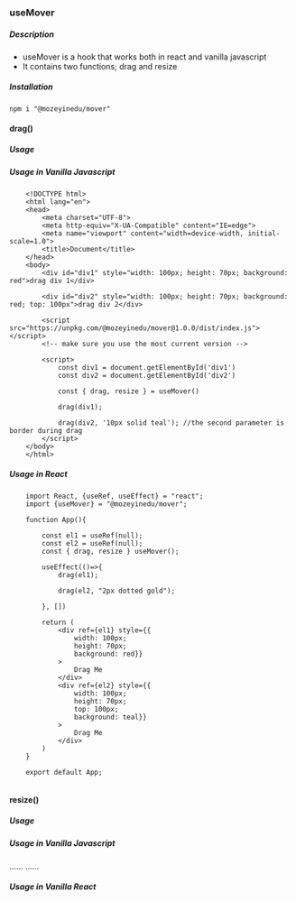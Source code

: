 ### useMover
##### Description

* useMover is a hook that works both in react and vanilla javascript
* It contains two functions; drag and resize


##### Installation

```
npm i "@mozeyinedu/mover"
```

#### drag()

##### Usage 

##### Usage in Vanilla Javascript

```
    <!DOCTYPE html>
    <html lang="en">
    <head>
        <meta charset="UTF-8">
        <meta http-equiv="X-UA-Compatible" content="IE=edge">
        <meta name="viewport" content="width=device-width, initial-scale=1.0">
        <title>Document</title>
    </head>
    <body>
        <div id="div1" style="width: 100px; height: 70px; background: red">drag div 1</div>

        <div id="div2" style="width: 100px; height: 70px; background: red; top: 100px">drag div 2</div>

        <script src="https://unpkg.com/@mozeyinedu/mover@1.0.0/dist/index.js"></script>
        <!-- make sure you use the most current version -->

        <script>
            const div1 = document.getElementById('div1')
            const div2 = document.getElementById('div2')

            const { drag, resize } = useMover()

            drag(div1);

            drag(div2, '10px solid teal'); //the second parameter is border during drag
        </script>
    </body>
    </html>

```

##### Usage in React

```
    import React, {useRef, useEffect} = "react";
    import {useMover} = "@mozeyinedu/mover";

    function App(){

        const el1 = useRef(null);
        const el2 = useRef(null);
        const { drag, resize } useMover();

        useEffect(()=>{
            drag(el1);

            drag(el2, "2px dotted gold");

        }, [])
        
        return (
            <div ref={el1} style={{
                width: 100px;
                height: 70px;
                background: red}}
            >
                Drag Me
            </div>
            <div ref={el2} style={{
                width: 100px;
                height: 70px;
                top: 100px;
                background: teal}}
            >
                Drag Me
            </div>
        )
    }

    export default App;
    
```

#### resize()

##### Usage 

##### Usage in Vanilla Javascript

......
......

##### Usage in Vanilla React
